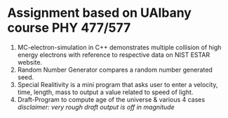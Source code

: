 # Assignment based on UAlbany course PHY 477/577

1. MC-electron-simulation in C++ demonstrates multiple collision of high energy electrons with reference to respective data on NIST ESTAR website.
2. Random Number Generator compares a random number generated seed.
3. Special Realitivity is a mini program that asks user to enter a velocity, time, length, mass to output a value related to speed of light.
4. Draft-Program to compute age of the universe & various 4 cases *disclaimer: very rough draft output is off in magnitude*
 

